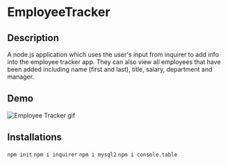 # EmployeeTracker

## Description

A node.js application which uses the user's input from inquirer to add info into the employee tracker app. They can also view all employees that have been added including name (first and last), title, salary, department and manager.

## Demo

![Employee Tracker gif](./image/Employee_Tracker.gif)

## Installations

`npm init`
`npm i inquirer`
`npm i mysql2`
`npm i console.table`